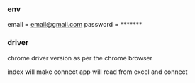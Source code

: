 <!-- env file -->
### env
email = email@gmail.com
password = *******

<!-- driver -->
### driver
chrome driver version as per the chrome browser

index will make connect
app will read from excel and connect
